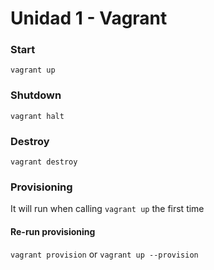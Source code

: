 # Unidad 1 - Vagrant

### Start
`vagrant up`

### Shutdown
`vagrant halt`

### Destroy
`vagrant destroy`

### Provisioning
It will run when calling `vagrant up` the first time

#### Re-run provisioning
`vagrant provision` or `vagrant up --provision`